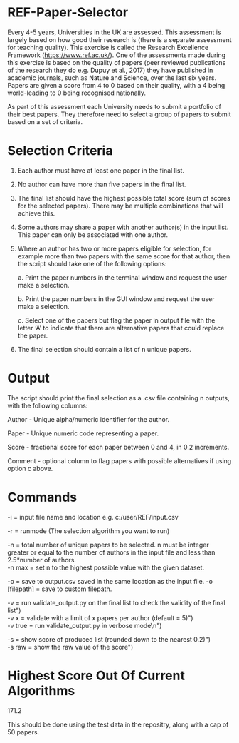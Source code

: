 # REF-Paper-Selector

Every 4-5 years, Universities in the UK are assessed. This assessment is largely based on how good their research is (there is a separate assessment for teaching quality). This exercise is called the Research Excellence Framework (https://www.ref.ac.uk/). One of the assessments made during this exercise is based on the quality of papers (peer reviewed publications of the research they do e.g. Dupuy et al., 2017) they have published in academic journals, such as Nature and Science, over the last six years. Papers are given a score from 4 to 0 based on their quality, with a 4 being world-leading to 0 being recognised nationally. 

As part of this assessment each University needs to submit a portfolio of their best papers. They therefore need to select a group of papers to submit based on a set of criteria.

# Selection Criteria
1.	Each author must have at least one paper in the final list.
2.	No author can have more than five papers in the final list.
3.	The final list should have the highest possible total score (sum of scores for the selected papers). There may be multiple combinations that will achieve this. 
4.	Some authors may share a paper with another author(s) in the input list. This paper can only be associated with one author.
5.	Where an author has two or more papers eligible for selection, for example more than two papers with the same score for that author, then the script should take one of the following options:

    a.	Print the paper numbers in the terminal window and request the user make a selection.

    b.	Print the paper numbers in the GUI window and request the user make a selection.

    c.	Select one of the papers but flag the paper in output file with the letter ‘A’ to indicate that there are alternative papers that could replace the paper.
  
6.	The final selection should contain a list of n unique papers.

# Output
The script should print the final selection as a .csv file containing n outputs, with the following columns:

  Author - Unique alpha/numeric identifier for the author. 
  
  Paper - Unique numeric code representing a paper.
  
  Score - fractional score for each paper between 0 and 4, in 0.2 increments.
  
  Comment - optional column to flag papers with possible alternatives if using option c above.
  
# Commands
-i = input file name and location e.g. c:/user/REF/input.csv

-r = runmode (The selection algorithm you want to run)

-n = total number of unique papers to be selected. n must be integer greater or equal to the number of authors in the input file and less than 2.5*number of authors.<br>
-n max = set n to the highest possible value with the given dataset.

-o = save to output.csv saved in the same location as the input file.
-o [filepath] = save to custom filepath.

-v = run validate_output.py on the final list to check the validity of the final list")<br>
-v x = validate with a limit of x papers per author (default = 5)")<br>
-v true = run validate_output.py in verbose mode\n")<br>

-s = show score of produced list (rounded down to the nearest 0.2)")<br>
-s raw = show the raw value of the score")

# Highest Score Out Of Current Algorithms
171.2

This should be done using the test data in the repositry, along with a cap of 50 papers.


